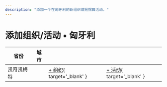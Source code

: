 ```yaml
---
description: "添加一个在匈牙利的新组织或摇摆舞活动。"
---
```


# 添加组织/活动 • 匈牙利

| 省份 | 城市 | | |
| --- | --- | --- | --- |
| 凯奇凯梅特 | | [+ 组织](https://github.com/swingdance/orgs/issues/new?assignees=&labels=add+org&projects=&template=02-add_entity.yml&title=%5Bhu%5D%20%3CName%3E&region=hu&province=Kecskemet&city=Kecskemet){ target='_blank' } | [+ 活动](https://github.com/swingdance/events/issues/new?assignees=&labels=add+event&projects=&template=02-add_entity.yml&title=%5B2024%2Fhu%5D%20%3CName%3E&region=hu&province=Kecskemet&city=Kecskemet&org_id=&date_starts=2024-&date_ends=2024-){ target='_blank' } |
